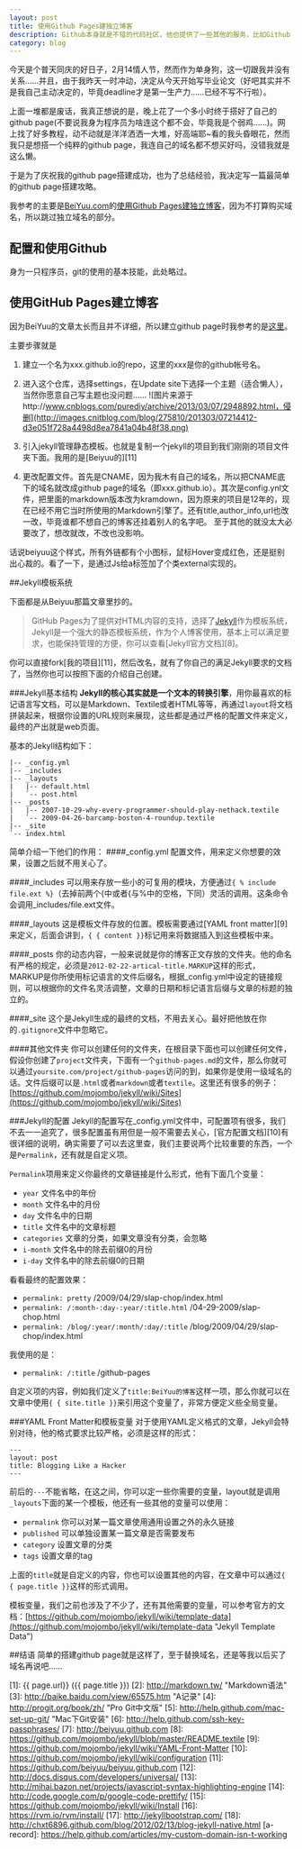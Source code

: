 ```yaml
---
layout: post
title: 使用Github Pages建独立博客
description: Github本身就是不错的代码社区，他也提供了一些其他的服务，比如Github Pages，使用它可以很方便的建立自己的独立博客，并且免费。
category: blog
---
```


今天是个普天同庆的好日子，2月14情人节，然而作为单身狗，这一切跟我并没有关系……并且，由于我昨天一时冲动，决定从今天开始写毕业论文（好吧其实并不是我自己主动决定的，毕竟deadline才是第一生产力……已经不写不行啦）。

上面一堆都是废话，我真正想说的是，晚上花了一个多小时终于搭好了自己的github page(不要说我身为程序员为啥连这个都不会，毕竟我是个弱鸡……)。网上找了好多教程，动不动就是洋洋洒洒一大堆，好高端耶~看的我头昏眼花，然而我只是想搭一个纯粹的github page，我连自己的域名都不想买好吗，没错我就是这么懒。

于是为了庆祝我的github page搭建成功，也为了总结经验，我决定写一篇最简单的github page搭建攻略。

我参考的主要是[BeiYuu.com](http://beiyuu.com)的[使用Github Pages建独立博客](http://beiyuu.com/github-pages/)，因为不打算购买域名，所以跳过独立域名的部分。

## 配置和使用Github
身为一只程序员，git的使用的基本技能，此处略过。

## 使用GitHub Pages建立博客
因为BeiYuu的文章太长而且并不详细，所以建立github page时我参考的是[这里](http://www.cnblogs.com/purediy/archive/2013/03/07/2948892.html)。

主要步骤就是

1. 建立一个名为xxx.github.io的repo，这里的xxx是你的github帐号名。

2. 进入这个仓库，选择settings，在Update site下选择一个主题（适合懒人），当然你愿意自己写主题也没问题……
![图片来源于http://www.cnblogs.com/purediy/archive/2013/03/07/2948892.html，侵删](http://images.cnitblog.com/blog/275810/201303/07214412-d3e051f728a4498d8ea7841a04b48f38.png)

3. 引入jekyll管理静态模板。也就是复制一个jekyll的项目到我们刚刚的项目文件夹下面。我用的是[Beiyuu的][11]

4. 更改配置文件。首先是CNAME，因为我木有自己的域名，所以把CNAME底下的域名就改成github page的域名（即xxx.github.io）。其次是config.ynl文件，把里面的markdown版本改为kramdown，因为原来的项目是12年的，现在已经不用它当时所使用的Markdown引擎了。还有title,author_info,url也改一改，毕竟谁都不想自己的博客还挂着别人的名字吧。
至于其他的就没太大必要改了，想改就改，不改也没影响。

话说beiyuu这个样式，所有外链都有个小图标，鼠标Hover变成红色，还是挺别出心裁的。看了一下，是通过Js给a标签加了个类external实现的。

##Jekyll模板系统

下面都是从Beiyuu那篇文章里抄的。

> GitHub Pages为了提供对HTML内容的支持，选择了[Jekyll][]作为模板系统，Jekyll是一个强大的静态模板系统，作为个人博客使用，基本上可以满足要求，也能保持管理的方便，你可以查看[Jekyll官方文档][8]。

你可以直接fork[我的项目][11]，然后改名，就有了你自己的满足Jekyll要求的文档了，当然你也可以按照下面的介绍自己创建。

###Jekyll基本结构
**Jekyll的核心其实就是一个文本的转换引擎**，用你最喜欢的标记语言写文档，可以是Markdown、Textile或者HTML等等，再通过`layout`将文档拼装起来，根据你设置的URL规则来展现，这些都是通过严格的配置文件来定义，最终的产出就是web页面。

基本的Jekyll结构如下：

    |-- _config.yml
    |-- _includes
    |-- _layouts
    |   |-- default.html
    |   `-- post.html
    |-- _posts
    |   |-- 2007-10-29-why-every-programmer-should-play-nethack.textile
    |   `-- 2009-04-26-barcamp-boston-4-roundup.textile
    |-- _site
    `-- index.html


简单介绍一下他们的作用：
####_config.yml
配置文件，用来定义你想要的效果，设置之后就不用关心了。

####_includes
可以用来存放一些小的可复用的模块，方便通过`{ % include file.ext %}`（去掉前两个{中或者{与%中的空格，下同）灵活的调用。这条命令会调用_includes/file.ext文件。

####_layouts
这是模板文件存放的位置。模板需要通过[YAML front matter][9]来定义，后面会讲到，`{ { content }}`标记用来将数据插入到这些模板中来。

####_posts
你的动态内容，一般来说就是你的博客正文存放的文件夹。他的命名有严格的规定，必须是`2012-02-22-artical-title.MARKUP`这样的形式，MARKUP是你所使用标记语言的文件后缀名，根据_config.yml中设定的链接规则，可以根据你的文件名灵活调整，文章的日期和标记语言后缀与文章的标题的独立的。

####_site
这个是Jekyll生成的最终的文档，不用去关心。最好把他放在你的`.gitignore`文件中忽略它。

####其他文件夹
你可以创建任何的文件夹，在根目录下面也可以创建任何文件，假设你创建了`project`文件夹，下面有一个`github-pages.md`的文件，那么你就可以通过`yoursite.com/project/github-pages`访问的到，如果你是使用一级域名的话。文件后缀可以是`.html`或者`markdown`或者`textile`。这里还有很多的例子：[https://github.com/mojombo/jekyll/wiki/Sites](https://github.com/mojombo/jekyll/wiki/Sites)

###Jekyll的配置
Jekyll的配置写在_config.yml文件中，可配置项有很多，我们不去一一追究了，很多配置虽有用但是一般不需要去关心，[官方配置文档][10]有很详细的说明，确实需要了可以去这里查，我们主要说两个比较重要的东西，一个是`Permalink`，还有就是自定义项。

`Permalink`项用来定义你最终的文章链接是什么形式，他有下面几个变量：

* `year` 文件名中的年份
* `month` 文件名中的月份
* `day` 文件名中的日期
* `title` 文件名中的文章标题
* `categories` 文章的分类，如果文章没有分类，会忽略
* `i-month` 文件名中的除去前缀0的月份
* `i-day` 文件名中的除去前缀0的日期

看看最终的配置效果：

* `permalink: pretty` /2009/04/29/slap-chop/index.html
* `permalink: /:month-:day-:year/:title.html` /04-29-2009/slap-chop.html
* `permalink: /blog/:year/:month/:day/:title` /blog/2009/04/29/slap-chop/index.html

我使用的是：

* `permalink: /:title` /github-pages

自定义项的内容，例如我们定义了`title:BeiYuu的博客`这样一项，那么你就可以在文章中使用`{ { site.title }}`来引用这个变量了，非常方便定义些全局变量。

###YAML Front Matter和模板变量
对于使用YAML定义格式的文章，Jekyll会特别对待，他的格式要求比较严格，必须是这样的形式：

    ---
    layout: post
    title: Blogging Like a Hacker
    ---

前后的`---`不能省略，在这之间，你可以定一些你需要的变量，layout就是调用`_layouts`下面的某一个模板，他还有一些其他的变量可以使用：

* `permalink` 你可以对某一篇文章使用通用设置之外的永久链接
* `published` 可以单独设置某一篇文章是否需要发布
* `category` 设置文章的分类
* `tags` 设置文章的tag

上面的`title`就是自定义的内容，你也可以设置其他的内容，在文章中可以通过`{ { page.title }}`这样的形式调用。

模板变量，我们之前也涉及了不少了，还有其他需要的变量，可以参考官方的文档：[https://github.com/mojombo/jekyll/wiki/template-data](https://github.com/mojombo/jekyll/wiki/template-data "Jekyll Template Data")


##结语
简单的搭建github page就是这样了，至于替换域名，还是等我以后买了域名再说吧……


[BeiYuu]:    http://beiyuu.com  "BeiYuu"
[Github]:   http://github.com "Github"
[jQuery]:   https://github.com/jquery/jquery "jQuery@github"
[Twitter]:  https://github.com/twitter/bootstrap "Twitter@github"
[Github Pages]: http://pages.github.com/ "Github Pages"
[Godaddy]:  http://www.godaddy.com/ "Godaddy"
[Jekyll]:   https://github.com/mojombo/jekyll "Jekyll"
[DNSPod]:   https://www.dnspod.cn/ "DNSPod"
[Disqus]: http://disqus.com/
[多说]: http://duoshuo.com/
[1]:    {{ page.url}}  ({{ page.title }})
[2]: http://markdown.tw/    "Markdown语法"
[3]:    http://baike.baidu.com/view/65575.htm "A记录"
[4]: http://progit.org/book/zh/ "Pro Git中文版"
[5]: http://help.github.com/mac-set-up-git/ "Mac下Git安装"
[6]: http://help.github.com/ssh-key-passphrases/
[7]: http://beiyuu.github.com
[8]: https://github.com/mojombo/jekyll/blob/master/README.textile
[9]: https://github.com/mojombo/jekyll/wiki/YAML-Front-Matter
[10]: https://github.com/mojombo/jekyll/wiki/configuration
[11]: https://github.com/beiyuu/beiyuu.github.com
[12]: http://docs.disqus.com/developers/universal/
[13]: http://mihai.bazon.net/projects/javascript-syntax-highlighting-engine
[14]: http://code.google.com/p/google-code-prettify/
[15]: https://github.com/mojombo/jekyll/wiki/Install
[16]: https://rvm.io/rvm/install/
[17]: http://jekyllbootstrap.com/
[18]: http://chxt6896.github.com/blog/2012/02/13/blog-jekyll-native.html
[a-record]: https://help.github.com/articles/my-custom-domain-isn-t-working
